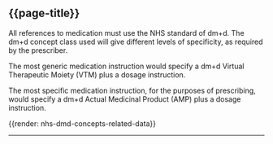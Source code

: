 ## {{page-title}}

All references to medication must use the NHS standard of dm+d. The dm+d concept class used will give different levels of specificity, as required by the prescriber.

The most generic medication instruction would specify a dm+d Virtual Therapeutic Moiety (VTM) plus a dosage instruction.

The most specific medication instruction, for the purposes of prescribing, would specify a dm+d Actual Medicinal Product (AMP) plus a dosage instruction.

{{render: nhs-dmd-concepts-related-data}}

---